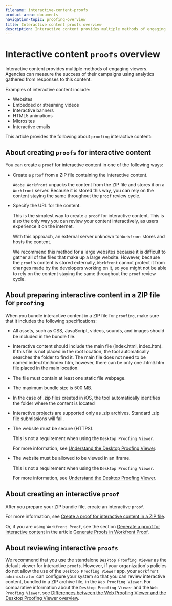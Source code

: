 ```yaml
---
filename: interactive-content-proofs
product-area: documents
navigation-topic: proofing-overview
title: Interactive content proofs overview
description: Interactive content provides multiple methods of engaging viewers. Agencies can measure the success of their campaigns using analytics gathered from responses to this content.
---
```


# Interactive content `proofs` overview

Interactive content provides multiple methods of engaging viewers. Agencies can measure the success of their campaigns using analytics gathered from responses to this content.

Examples of interactive content include:

* Websites
* Embedded or streaming videos
* Interactive banners
* HTML5 animations
* Microsites
* Interactive emails

This article provides the following about `proofing` interactive content:

## About creating `proofs` for interactive content

You can create a `proof` for interactive content in one of the following ways:

* Create a `proof` from a ZIP file containing the interactive content.

  `Adobe Workfront` unpacks the content from the ZIP file and stores it on a `Workfront` server. Because it is stored this way, you can rely on the content staying the same throughout the `proof` review cycle.

* Specify the URL for the content.

  This is the simplest way to create a `proof` for interactive content. This is also the only way you can review your content interactively, as users experience it on the internet.

  With this approach, an external server unknown to `Workfront` stores and hosts the content.

  We recommend this method for a large websites because it is difficult to gather all of the files that make up a large website. However, because the `proof`'s content is stored externally, `Workfront` cannot protect it from changes made by the developers working on it, so you might not be able to rely on the content staying the same throughout the `proof` review cycle.

## About preparing interactive content in a ZIP file for `proofing`

When you bundle interactive content in a ZIP file for `proofing`, make sure that it includes the following specifications:

* All assets, such as CSS, JavaScript, videos, sounds, and images should be included in the bundle file.
* Interactive content should include the main file (index.html, index.htm). If this&nbsp;file is not placed in the root location, the tool automatically searches the folder to find it.&nbsp;The main file does not need to be named&nbsp;index.html/index.htm, however, there can be only one .html/.htm file placed in the main location.
* The file must contain at least one static file webpage.
* The maximum bundle size is 500 MB.
* In the case of .zip files created in iOS, the tool automatically identifies the folder where the content is located
* Interactive projects are supported only as .zip archives. Standard .zip file submissions will fail.
* The website must be secure (HTTPS).

  This is not a requirement when using the `Desktop Proofing Viewer`.

  For more information, see [Understand the Desktop Proofing Viewer](../../../workfront-proof/wp-work-proofsfiles/review-proofs-dpv/destop-proofing-viewer.md).

* The website must be allowed to be viewed in an iframe.

  This is not a requirement when using the `Desktop Proofing Viewer`.

  For more information, see [Understand the Desktop Proofing Viewer](../../../workfront-proof/wp-work-proofsfiles/review-proofs-dpv/destop-proofing-viewer.md).

## About creating an interactive `proof`

After you prepare your ZIP bundle file, create an interactive `proof`.

For more information, see [Create a proof for interactive content in a ZIP file](../../../review-and-approve-work/proofing/creating-proofs-within-workfront/generate-proof-interactive-content-.md).

Or, if you are using `Workfront Proof`, see the section [Generate a proof for interactive content](../../../workfront-proof/wp-work-proofsfiles/create-proofs-and-files/generate-proofs.md#generati) in the article [Generate Proofs in Workfront Proof](../../../workfront-proof/wp-work-proofsfiles/create-proofs-and-files/generate-proofs.md).

## About reviewing interactive `proofs`

We recommend that you use the standalone `Desktop Proofing Viewer` as the default viewer for interactive `proofs`. However, if your organization's policies do not allow the use of the `Desktop Proofing Viewer` app, your `Workfront administrator` can configure your system so that you can review interactive content, bundled in a ZIP archive file, in the `Web Proofing Viewer`. For comparative information about the `Desktop Proofing Viewer` and the `Web Proofing Viewer`, see [Differences between the Web Proofing Viewer and the Desktop Proofing Viewer overview](../../../review-and-approve-work/proofing/proofing-overview/understand-differences-between-web-viewer.md).
